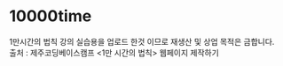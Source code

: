 # 10000time
1만시간의 법칙 강의 실습용을 업로드 한것 이므로 재생산 및 상업 목적은 금합니다.<br>
출처 : 제주코딩베이스캠프 <1만 시간의 법칙> 웹페이지 제작하기

